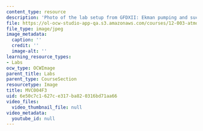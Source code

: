 ```yaml
---
content_type: resource
description: 'Photo of the lab setup from GFDXII: Ekman pumping and suction.'
file: https://ol-ocw-studio-app-qa.s3.amazonaws.com/courses/12-003-atmosphere-ocean-and-climate-dynamics-fall-2008/6e50c7c1627ce317ba820316bd71aa66_MVC004F3.jpg
file_type: image/jpeg
image_metadata:
  caption: ''
  credit: ''
  image-alt: ''
learning_resource_types:
- Labs
ocw_type: OCWImage
parent_title: Labs
parent_type: CourseSection
resourcetype: Image
title: MVC004F3
uid: 6e50c7c1-627c-e317-ba82-0316bd71aa66
video_files:
  video_thumbnail_file: null
video_metadata:
  youtube_id: null
---
```

